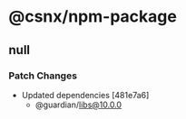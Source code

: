 # @csnx/npm-package

## null

### Patch Changes

- Updated dependencies [481e7a6]
  - @guardian/libs@10.0.0
